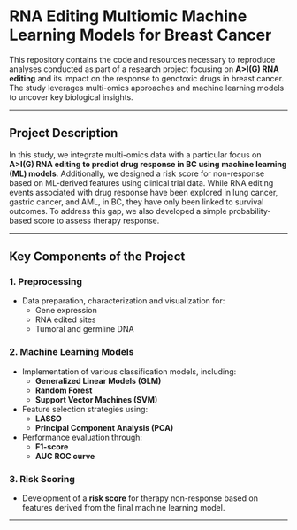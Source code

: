 # RNA Editing Multiomic Machine Learning Models for Breast Cancer

This repository contains the code and resources necessary to reproduce analyses conducted as part of a research project focusing on **A>I(G) RNA editing** and its impact on the response to genotoxic drugs in breast cancer. The study leverages multi-omics approaches and machine learning models to uncover key biological insights.


---

## Project Description

In this study, we integrate multi-omics data with a particular focus on **A>I(G) RNA editing to predict drug response in BC using machine learning (ML) models**. Additionally, we designed a risk score for non-response based on ML-derived features using clinical trial data. While RNA editing events associated with drug response have been explored in lung cancer, gastric cancer, and AML, in BC, they have only been linked to survival outcomes. To address this gap, we also developed a simple probability-based score to assess therapy response. 

---

## Key Components of the Project

### 1. **Preprocessing**
   - Data preparation, characterization and visualization for:
     - Gene expression
     - RNA edited sites
     - Tumoral and germline DNA

### 2. **Machine Learning Models**
   - Implementation of various classification models, including:
     - **Generalized Linear Models (GLM)**
     - **Random Forest**
     - **Support Vector Machines (SVM)**
   - Feature selection strategies using:
     - **LASSO**
     - **Principal Component Analysis (PCA)**
   - Performance evaluation through:
     - **F1-score**
     - **AUC ROC curve**

### 3. **Risk Scoring**
   - Development of a **risk score** for therapy non-response based on features derived from the final machine learning model.

---
